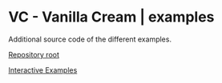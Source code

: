 # VC - Vanilla Cream | examples
Additional source code of the different examples.

[Repository root](https://github.com/rnd7/vanilla-cream)

[Interactive Examples](https://rnd7.github.io/vanilla-cream/README.md)